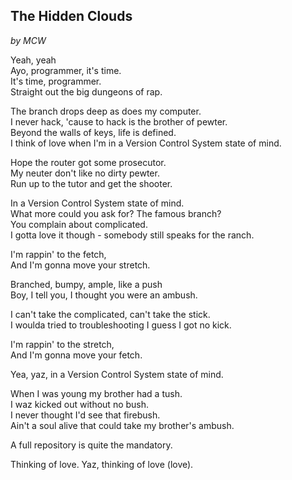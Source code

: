## The Hidden Clouds 
*by MCW*


Yeah, yeah\
Ayo, programmer, it's time.\
It's time, programmer.\
Straight out the big dungeons of rap.

The branch drops deep as does my computer.\
I never hack, 'cause to hack is the brother of pewter.\
Beyond the walls of keys, life is defined.\
I think of love when I'm in a Version Control System state of mind.

Hope the router got some prosecutor.\
My neuter don't like no dirty pewter.\
Run up to the tutor and get the shooter.

In a Version Control System state of mind.\
What more could you ask for? The famous branch?\
You complain about complicated.\
I gotta love it though - somebody still speaks for the ranch.

I'm rappin' to the fetch,\
And I'm gonna move your stretch.

Branched, bumpy, ample, like a push\
Boy, I tell you, I thought you were an ambush.

I can't take the complicated, can't take the stick.\
I woulda tried to troubleshooting I guess I got no kick.

I'm rappin' to the stretch,\
And I'm gonna move your fetch.

Yea, yaz, in a Version Control System state of mind.

When I was young my brother had a tush.\
I waz kicked out without no bush.\
I never thought I'd see that firebush.\
Ain't a soul alive that could take my brother's ambush.

A full repository is quite the mandatory.

Thinking of love. Yaz, thinking of love (love).